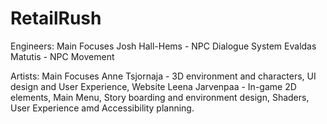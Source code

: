 # RetailRush
Engineers:
Main Focuses
Josh Hall-Hems - NPC Dialogue System
Evaldas Matutis - NPC Movement

Artists:
Main Focuses
Anne Tsjornaja - 3D environment and characters, UI design and User Experience, Website
Leena Jarvenpaa - In-game 2D elements, Main Menu, Story boarding and environment design, Shaders, User Experience amd Accessibility planning.
